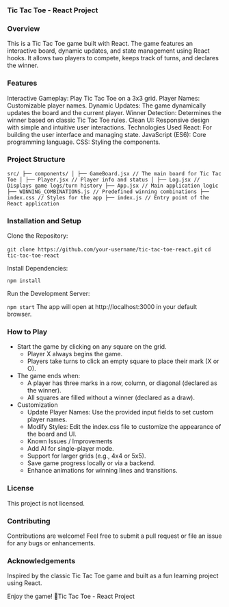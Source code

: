 ### Tic Tac Toe - React Project

### Overview
This is a Tic Tac Toe game built with React. The game features an interactive board, dynamic updates, and state management using React hooks. It allows two players to compete, keeps track of turns, and declares the winner.

### Features
Interactive Gameplay: Play Tic Tac Toe on a 3x3 grid.
Player Names: Customizable player names.
Dynamic Updates: The game dynamically updates the board and the current player.
Winner Detection: Determines the winner based on classic Tic Tac Toe rules.
Clean UI: Responsive design with simple and intuitive user interactions.
Technologies Used
React: For building the user interface and managing state.
JavaScript (ES6): Core programming language.
CSS: Styling the components.

### Project Structure

`src/ ├── components/ │ ├── GameBoard.jsx // The main board for Tic Tac Toe │ ├── Player.jsx // Player info and status │ ├── Log.jsx // Displays game logs/turn history ├── App.jsx // Main application logic ├── WINNING_COMBINATIONS.js // Predefined winning combinations ├── index.css // Styles for the app ├── index.js // Entry point of the React application`

### Installation and Setup

Clone the Repository:

`git clone https://github.com/your-username/tic-tac-toe-react.git`
`cd tic-tac-toe-react`

Install Dependencies:

`npm install`

Run the Development Server:

`npm start`
The app will open at http://localhost:3000 in your default browser.

### How to Play

- Start the game by clicking on any square on the grid.
  - Player X always begins the game.
  - Players take turns to click an empty square to place their mark (X or O).
- The game ends when:
  - A player has three marks in a row, column, or diagonal (declared as the winner).
  - All squares are filled without a winner (declared as a draw).
- Customization
  - Update Player Names: Use the provided input fields to set custom player names.
  - Modify Styles: Edit the index.css file to customize the appearance of the board and UI.
  - Known Issues / Improvements
  - Add AI for single-player mode.
  - Support for larger grids (e.g., 4x4 or 5x5).
  - Save game progress locally or via a backend.
  - Enhance animations for winning lines and transitions.

### License
This project is not licensed.

### Contributing
Contributions are welcome! Feel free to submit a pull request or file an issue for any bugs or enhancements.

### Acknowledgements
Inspired by the classic Tic Tac Toe game and built as a fun learning project using React.

Enjoy the game! 🎉Tic Tac Toe - React Project
